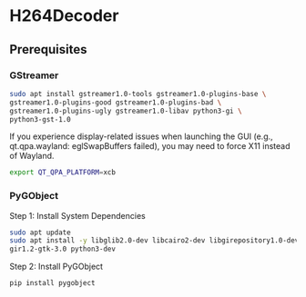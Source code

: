 # H264Decoder
## Prerequisites
### GStreamer
```bash
sudo apt install gstreamer1.0-tools gstreamer1.0-plugins-base \
gstreamer1.0-plugins-good gstreamer1.0-plugins-bad \
gstreamer1.0-plugins-ugly gstreamer1.0-libav python3-gi \
python3-gst-1.0
```
If you experience display-related issues when launching the GUI (e.g., qt.qpa.wayland: eglSwapBuffers failed), you may need to force X11 instead of Wayland.
```bash
export QT_QPA_PLATFORM=xcb
```
### PyGObject
Step 1: Install System Dependencies
```bash
sudo apt update
sudo apt install -y libglib2.0-dev libcairo2-dev libgirepository1.0-dev \
gir1.2-gtk-3.0 python3-dev
```
Step 2: Install PyGObject
```bash
pip install pygobject
```
